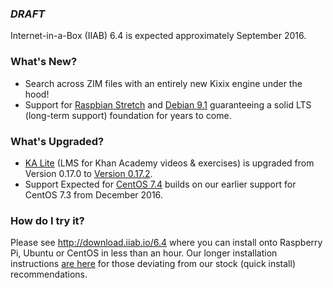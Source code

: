 ### _**DRAFT**_

Internet-in-a-Box (IIAB) 6.4 is expected approximately September 2016.

### What's New?

* Search across ZIM files with an entirely new Kixix engine under the hood!
* Support for [Raspbian Stretch](https://www.raspberrypi.org/blog/raspbian-stretch/) and [Debian 9.1](https://www.debian.org/News/2017/20170722) guaranteeing a solid LTS (long-term support) foundation for years to come.

### What's Upgraded?

* [KA Lite](http://ka-lite.readthedocs.io/en/latest/installguide/release_notes.html) (LMS for Khan Academy videos & exercises) is upgraded from Version 0.17.0 to [Version 0.17.2](https://github.com/learningequality/ka-lite/releases/tag/v0.17.2).
* Support Expected for [CentOS 7.4](https://wiki.centos.org/Manuals/ReleaseNotes/CentOS7.1708) builds on our earlier support for CentOS 7.3 from December 2016.

### How do I try it?

Please see http://download.iiab.io/6.4 where you can install onto Raspberry Pi, Ubuntu or CentOS in less than an hour.  Our longer installation instructions [are here](https://github.com/iiab/iiab/wiki/IIAB-Installation#do-everything-from-scratch) for those deviating from our stock (quick install) recommendations.